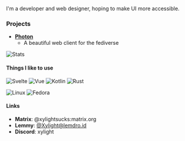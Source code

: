I'm a developer and web designer, hoping to make UI more accessible.

### Projects

- [**Photon**](https://phtn.app)
  - A beautiful web client for the fediverse

![Stats](https://github-readme-stats.vercel.app/api?username=Xyphyn&layout=compact&hide_border=true&hide_title=true&count_private=true&include_all_commits=true&show_icons=true&bg_color=292C41FF&text_color=c3c6ce&icon_color=4e64f7)

#### Things I like to use

![Svelte](https://img.shields.io/badge/Svelte-E55201?style=for-the-badge&logo=svelte&logoColor=fff)
![Vue](https://img.shields.io/badge/Vue-42b883?style=for-the-badge&logo=vue.js&logoColor=fff)
![Kotlin](https://img.shields.io/badge/Kotlin-ba1ae5?style=for-the-badge&logo=kotlin&logoColor=fff)
![Rust](https://img.shields.io/badge/Rust-64362d?style=for-the-badge&logo=rust&logoColor=fff)

![Linux](https://img.shields.io/badge/Linux-000000?style=for-the-badge&logo=linux&logoColor=fff)
![Fedora](https://img.shields.io/badge/Fedora-0085ff?style=for-the-badge&logo=fedora&logoColor=fff)

#### Links

- **Matrix**: @xylightsucks:matrix.org
- **Lemmy**: [@Xylight@lemdro.id](https://lemdro.id/u/Xylight@lemdro.id)
- **Discord**: xylight
